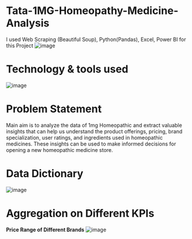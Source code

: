 # Tata-1MG-Homeopathy-Medicine-Analysis
I used Web Scraping (Beautiful Soup), Python(Pandas), Excel, Power BI for this Project
![image](https://github.com/DebabrataMohanty07/Tata-1MG-Homeopathy-Medicine-Analysis/assets/132880512/a0c32213-1537-429d-9e9d-24c8383ee979)
# Technology & tools used
![image](https://github.com/DebabrataMohanty07/Tata-1MG-Homeopathy-Medicine-Analysis/assets/132880512/0d0aa696-d32b-4e24-aaa4-895805496baf)
# Problem Statement
Main aim is to analyze the data of 1mg Homeopathic and extract valuable insights that can help us understand the product offerings, pricing, brand specialization, user ratings, and ingredients used in homeopathic medicines. These insights can be used to make informed decisions for opening a new homeopathic medicine store.
# Data Dictionary
![image](https://github.com/DebabrataMohanty07/Tata-1MG-Homeopathy-Medicine-Analysis/assets/132880512/2126f664-e5f3-4d6c-8806-88b0faa7ba15)
# Aggregation on Different KPIs
**Price Range of Different Brands**
![image](https://github.com/DebabrataMohanty07/Tata-1MG-Homeopathy-Medicine-Analysis/assets/132880512/e235058d-3707-4923-8a15-798d61f8eac5)
